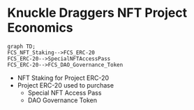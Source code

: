 # Knuckle Draggers NFT Project Economics
```mermaid
graph TD;
FCS_NFT_Staking-->FCS_ERC-20
FCS_ERC-20-->SpecialNFTAccessPass
FCS_ERC-20-->FCS_DAO_Governance_Token

```

- NFT Staking for Project ERC-20 
- Project ERC-20 used to purchase
  - Special NFT Access Pass
  - DAO Governance Token

